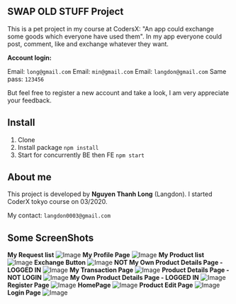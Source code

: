 ## SWAP OLD STUFF Project

This is a pet project in my course at CodersX: "An app could exchange some goods which everyone have used them". In my app everyone could post, comment, like and exchange whatever they want.

**Account login:**

Email: `long@gmail.com`
Email: `min@gmail.com`
Email: `langdon@gmail.com`
Same pass: `123456`

But feel free to register a new account and take a look, I am very appreciate your feedback.

## Install

1. Clone
2. Install package `npm install`
3. Start for concurrently BE then FE `npm start`

## About me

This project is developed by **Nguyen Thanh Long** (Langdon). I started CoderX tokyo course on 03/2020.

My contact: `langdon0003@gmail.com`

## Some ScreenShots
**My Request list**
![Image](https://res.cloudinary.com/longpos/image/upload/v1609834361/Screen_Shot_2021-01-05_at_3.08.34_PM_vpqqis.png)
**My Profile Page**
![Image](https://res.cloudinary.com/longpos/image/upload/v1609834361/Screen_Shot_2021-01-05_at_3.08.16_PM_tykazu.png)
**My Product list**
![Image](https://res.cloudinary.com/longpos/image/upload/v1609834362/Screen_Shot_2021-01-05_at_3.08.25_PM_axr8tz.png)
**Exchange Button**
![Image](https://res.cloudinary.com/longpos/image/upload/v1609834362/Screen_Shot_2021-01-05_at_3.08.07_PM_vsfw2d.png)
**NOT My Own Product Details Page - LOGGED IN**
![Image](https://res.cloudinary.com/longpos/image/upload/v1609834362/Screen_Shot_2021-01-05_at_3.07.54_PM_ytfakt.png)
**My Transaction Page**
![Image](https://res.cloudinary.com/longpos/image/upload/v1609834362/Screen_Shot_2021-01-05_at_3.08.43_PM_aaz0be.png)
**Product Details Page - NOT LOGIN**
![Image](https://res.cloudinary.com/longpos/image/upload/v1609834363/Screen_Shot_2021-01-05_at_3.06.22_PM_jklblz.png)
**My Own Product Details Page - LOGGED IN**
![Image](https://res.cloudinary.com/longpos/image/upload/v1609834363/Screen_Shot_2021-01-05_at_3.07.12_PM_pv6tnz.png)
**Register Page**
![Image](https://res.cloudinary.com/longpos/image/upload/v1609834363/Screen_Shot_2021-01-05_at_3.06.45_PM_k9a2s3.png)
**HomePage**
![Image](https://res.cloudinary.com/longpos/image/upload/v1609834364/Screen_Shot_2021-01-05_at_3.06.12_PM_i8mepa.png)
**Product Edit Page**
![Image](https://res.cloudinary.com/longpos/image/upload/v1609834364/Screen_Shot_2021-01-05_at_3.07.22_PM_habyen.png)
**Login Page**
![Image](https://res.cloudinary.com/longpos/image/upload/v1609834364/Screen_Shot_2021-01-05_at_3.06.36_PM_jourlf.png)
